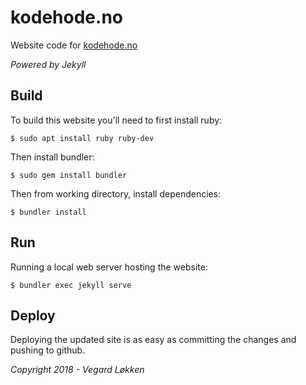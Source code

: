 # kodehode.no

Website code for [kodehode.no](http://kodehode.no)

_Powered by Jekyll_

## Build

To build this website you'll need to first install ruby:
```
$ sudo apt install ruby ruby-dev
```

Then install bundler:
```
$ sudo gem install bundler
```

Then from working directory, install dependencies:
```
$ bundler install
```

## Run

Running a local web server hosting the website:
```
$ bundler exec jekyll serve
```

## Deploy

Deploying the updated site is as easy as committing the changes and pushing
to github.

_Copyright 2018 - Vegard Løkken_